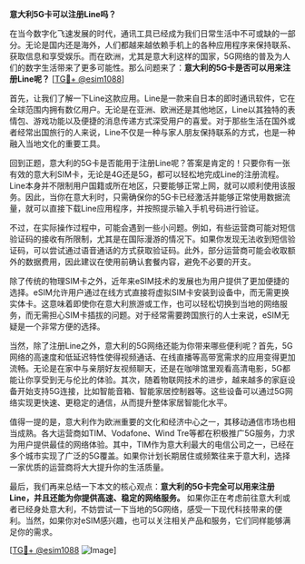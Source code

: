 **意大利5G卡可以注册Line吗？**

在当今数字化飞速发展的时代，通讯工具已经成为我们日常生活中不可或缺的一部分。无论是国内还是海外，人们都越来越依赖手机上的各种应用程序来保持联系、获取信息和享受娱乐。而在欧洲，尤其是意大利这样的国家，5G网络的普及为人们的数字生活带来了更多可能性。那么问题来了：**意大利的5G卡是否可以用来注册Line呢？** [[TG💪+ @esim1088](https://t.me/s/esim1088)]

首先，让我们了解一下Line这款应用。Line是一款来自日本的即时通讯软件，它在全球范围内拥有数亿用户。无论是在亚洲、欧洲还是其他地区，Line以其独特的表情包、游戏功能以及便捷的消息传递方式深受用户的喜爱。对于那些生活在国外或者经常出国旅行的人来说，Line不仅是一种与家人朋友保持联系的方式，也是一种融入当地文化的重要工具。

回到正题，意大利的5G卡是否能用于注册Line呢？答案是肯定的！只要你有一张有效的意大利SIM卡，无论是4G还是5G，都可以轻松地完成Line的注册流程。Line本身并不限制用户国籍或所在地区，只要能够正常上网，就可以顺利使用该服务。因此，当你在意大利时，只需确保你的5G卡已经激活并能够正常使用数据流量，就可以直接下载Line应用程序，并按照提示输入手机号码进行验证。

不过，在实际操作过程中，可能会遇到一些小问题。例如，有些运营商可能对短信验证码的接收有所限制，尤其是在国际漫游的情况下。如果你发现无法收到短信验证码，可以尝试通过语音通话的方式获取验证码。此外，部分运营商可能会收取额外的数据费用，因此建议在使用前确认套餐内容，避免不必要的开支。

除了传统的物理SIM卡之外，近年来eSIM技术的发展也为用户提供了更加便捷的选择。eSIM允许用户通过在线方式直接将虚拟SIM卡安装到设备中，而无需更换实体卡。这意味着即使你在意大利旅游或工作，也可以轻松切换到当地的网络服务，而无需担心SIM卡插拔的问题。对于经常需要跨国旅行的人士来说，eSIM无疑是一个非常方便的选择。

当然，除了注册Line之外，意大利的5G网络还能为你带来哪些便利呢？首先，5G网络的高速度和低延迟特性使得视频通话、在线直播等高带宽需求的应用变得更加流畅。无论是在家中与亲朋好友视频聊天，还是在咖啡馆里观看高清电影，5G都能让你享受到无与伦比的体验。其次，随着物联网技术的进步，越来越多的家庭设备开始支持5G连接，比如智能音箱、智能家居控制器等。这些设备可以通过5G网络实现更快速、更稳定的通信，从而提升整体家居智能化水平。

值得一提的是，意大利作为欧洲重要的文化和经济中心之一，其移动通信市场也相当成熟。各大运营商如TIM、Vodafone、Wind Tre等都在积极推广5G服务，力求为用户提供最佳的网络体验。其中，TIM作为意大利最大的电信公司之一，已经在多个城市实现了广泛的5G覆盖。如果你计划长期居住或频繁往来于意大利，选择一家优质的运营商将大大提升你的生活质量。

最后，我们再来总结一下本文的核心观点：**意大利的5G卡完全可以用来注册Line，并且还能为你提供高速、稳定的网络服务。** 如果你正在考虑前往意大利或者已经身处意大利，不妨尝试一下当地的5G网络，感受一下现代科技带来的便利。当然，如果你对eSIM感兴趣，也可以关注相关产品和服务，它们同样能够满足你的需求。

[[TG💪+ @esim1088](https://t.me/s/esim1088) ![Image](https://i.postimg.cc/4NQfJmqS/Snipaste-2025-05-13-00-14-12.png)]